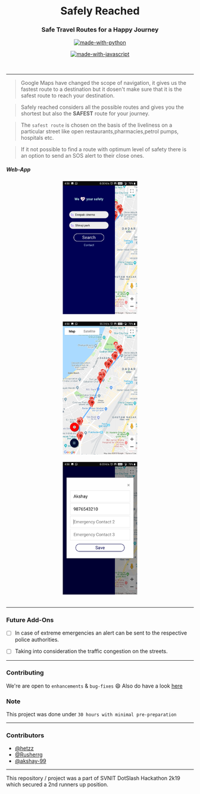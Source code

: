 <h1 align = "center">Safely Reached</h3>
<h3 align="center">Safe Travel Routes for a Happy Journey</h3>

<div align="center">


[![made-with-python](https://forthebadge.com/images/badges/made-with-python.svg)](https://www.python.org/)

[![made-with-javascript](https://forthebadge.com/images/badges/made-with-javascript.svg)](https://www.javascript.org/)


<br>



</div>

------------------------------------------

> Google Maps have changed the scope of navigation, it gives us the fastest route to a destination but it dosen't make sure that it is the safest route to reach your destination.

> Safely reached considers all the possible routes and gives you the shortest but also the **SAFEST** route for your journey.

> The `safest route` is chosen on the basis of the liveliness on a particular street like open restaurants,pharmacies,petrol pumps, hospitals etc.

> If it not possible to find a route with optimum level of safety there is an option to send an SOS alert to their close ones.

##### Web-App
<div align = "center">
<img src="./assets/Input.jpg" width=200px/>
<br/><br/>
<img src="./assets/Route.jpg" width=200px/>
<br/><br/>
<img src="./assets/SOS.jpg" width=200px/>
<br/><br/>

</div>

------------------------------------------

### Future Add-Ons

- [ ] In case of extreme emergencies an alert can be sent to the respective police authorities.
- [ ] Taking into consideration the traffic congestion on the streets.




------------------------------------------
### Contributing
 We're are open to `enhancements` & `bug-fixes` :smile: Also do have a look [here](./CONTRIBUTING.md)

### Note

 This project was done under `30 hours with minimal pre-preparation`


------------------------------------------
### Contributors

- [@hetzz](https://github.com/hetzz)
- [@Rusherrg](https://github.com/RusherRG)
- [@akshay-99](https://github.com/akshay-99)


------------------------------------------

This repository / project was a part of SVNIT DotSlash Hackathon 2k19 which secured a 2nd runners up position.  
